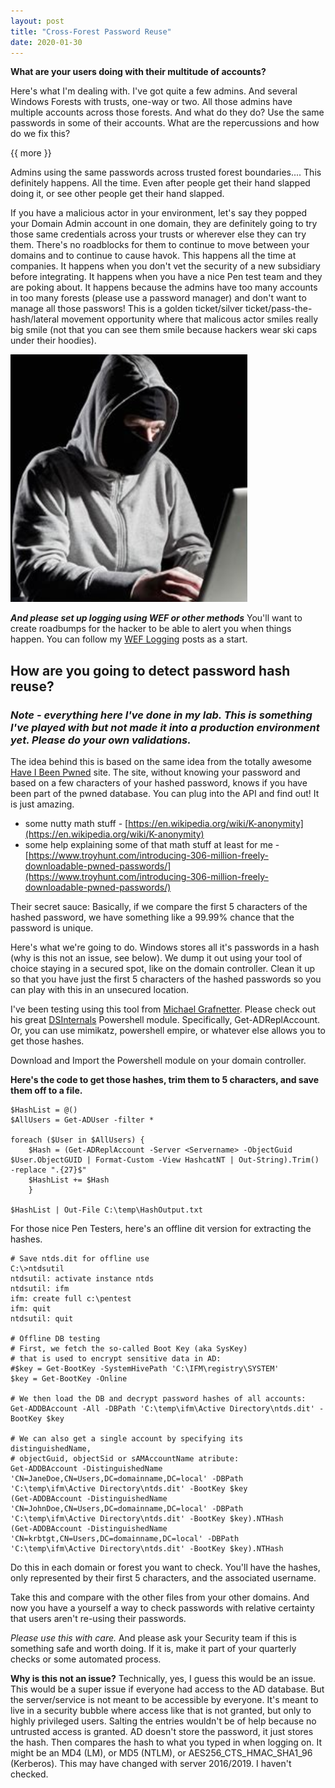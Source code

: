 ```yaml
---
layout: post
title: "Cross-Forest Password Reuse"
date: 2020-01-30
---
```


**What are your users doing with their multitude of accounts?**

Here's what I'm dealing with.  I've got quite a few admins.  And several Windows Forests with trusts, one-way or two.  All those admins have multiple accounts across those forests.  And what do they do?  Use the same passwords in some of their accounts.  What are the repercussions and how do we fix this?

{{ more }}

Admins using the same passwords across trusted forest boundaries....   This definitely happens.  All the time.  Even after people get their hand slapped doing it, or see other people get their hand slapped.  

If you have a malicious actor in your environment, let's say they popped your Domain Admin account in one domain, they are definitely going to try those same credentials across your trusts or wherever else they can try them.  There's no roadblocks for them to continue to move between your domains and to continue to cause havok.  This happens all the time at companies.  It happens when you don't vet the security of a new subsidiary before integrating.  It happens when you have a nice Pen test team and they are poking about.  It happens because the admins have too many accounts in too many forests (please use a password manager) and don't want to manage all those passwors! This is a golden ticket/silver ticket/pass-the-hash/lateral movement opportunity where that malicous actor smiles really big smile (not that you can see them smile because hackers wear ski caps under their hoodies).  

![HackerSmile](https://raw.githubusercontent.com/soccershoe/JustAnotherAdmin/master/images/hackersmile.png)

**_And please set up logging using WEF or other methods_**  You'll want to create roadbumps for the hacker to be able to alert you when things happen.  You can follow my [WEF Logging](https://soccershoe.github.io/JustAnotherAdmin/blog/2019/10/28/WEFLogging) posts as a start.  

## How are you going to detect password hash reuse?

### _Note - everything here I've done in my lab.  This is something I've played with but not made it into a production environment yet.  Please do your own validations._

The idea behind this is based on the same idea from the totally awesome [Have I Been Pwned](https://haveibeenpwned.com/API/v3) site.  The site, without knowing your password and based on a few characters of your hashed password, knows if you have been part of the pwned database.  You can plug into the API and find out!  It is just amazing.

* some nutty math stuff - [https://en.wikipedia.org/wiki/K-anonymity](https://en.wikipedia.org/wiki/K-anonymity)
* some help explaining some of that math stuff at least for me - [https://www.troyhunt.com/introducing-306-million-freely-downloadable-pwned-passwords/](https://www.troyhunt.com/introducing-306-million-freely-downloadable-pwned-passwords/)

Their secret sauce:  Basically, if we compare the first 5 characters of the hashed password, we have something like a 99.99% chance that the password is unique.  

Here's what we're going to do.  Windows stores all it's passwords in a hash (why is this not an issue, see below).  We dump it out using your tool of choice staying in a secured spot, like on the domain controller.  Clean it up so that you have just the first 5 characters of the hashed passwords so you can play with this in an unsecured location.

I've been testing using this tool from [Michael Grafnetter](https://github.com/MichaelGrafnetter).  Please check out his great [DSInternals](https://www.dsinternals.com/en/downloads/) Powershell module.  Specifically, Get-ADReplAccount.  Or, you can use mimikatz, powershell empire, or whatever else allows you to get those hashes.  

Download and Import the Powershell module on your domain controller.

**Here's the code to get those hashes, trim them to 5 characters, and save them off to a file.**

```
$HashList = @()
$AllUsers = Get-ADUser -filter *

foreach ($User in $AllUsers) {
    $Hash = (Get-ADReplAccount -Server <Servername> -ObjectGuid $User.ObjectGUID | Format-Custom -View HashcatNT | Out-String).Trim() -replace ".{27}$"
    $HashList += $Hash
    }

$HashList | Out-File C:\temp\HashOutput.txt
```

For those nice Pen Testers, here's an offline dit version for extracting the hashes.

```
# Save ntds.dit for offline use
C:\>ntdsutil
ntdsutil: activate instance ntds
ntdsutil: ifm
ifm: create full c:\pentest
ifm: quit
ntdsutil: quit

# Offline DB testing
# First, we fetch the so-called Boot Key (aka SysKey)
# that is used to encrypt sensitive data in AD:
#$key = Get-BootKey -SystemHivePath 'C:\IFM\registry\SYSTEM'
$key = Get-BootKey -Online

# We then load the DB and decrypt password hashes of all accounts:
Get-ADDBAccount -All -DBPath 'C:\temp\ifm\Active Directory\ntds.dit' -BootKey $key

# We can also get a single account by specifying its distinguishedName,
# objectGuid, objectSid or sAMAccountName atribute:
Get-ADDBAccount -DistinguishedName 'CN=JaneDoe,CN=Users,DC=domainname,DC=local' -DBPath 'C:\temp\ifm\Active Directory\ntds.dit' -BootKey $key 
(Get-ADDBAccount -DistinguishedName 'CN=JohnDoe,CN=Users,DC=domainname,DC=local' -DBPath 'C:\temp\ifm\Active Directory\ntds.dit' -BootKey $key).NTHash
(Get-ADDBAccount -DistinguishedName 'CN=krbtgt,CN=Users,DC=domainname,DC=local' -DBPath 'C:\temp\ifm\Active Directory\ntds.dit' -BootKey $key).NTHash
```

Do this in each domain or forest you want to check.  You'll have the hashes, only represented by their first 5 characters, and the associated username.  

Take this and compare with the other files from your other domains.  And now you have a yourself a way to check passwords with relative certainty that users aren't re-using their passwords.  

_Please use this with care._  And please ask your Security team if this is something safe and worth doing.  If it is, make it part of your quarterly checks or some automated process.



**Why is this not an issue?**
Technically, yes, I guess this would be an issue.  This would be a super issue if everyone had access to the AD database.  But the server/service is not meant to be accessible by everyone.  It's meant to live in a security bubble where access like that is not granted, but only to highly privileged users.  Salting the entries wouldn't be of help because no untrusted access is granted.  AD doesn't store the password, it just stores the hash.  Then compares the hash to what you typed in when logging on.  It might be an MD4 (LM), or MD5 (NTLM), or AES256_CTS_HMAC_SHA1_96 (Kerberos).  This may have changed with server 2016/2019.  I haven't checked.